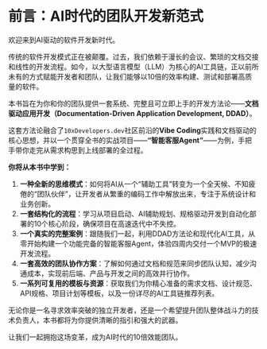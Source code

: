 # 前言：AI时代的团队开发新范式

欢迎来到AI驱动的软件开发新时代。

传统的软件开发模式正在被颠覆。过去，我们依赖于漫长的会议、繁琐的文档交接和线性的开发流程。如今，以大型语言模型（LLM）为核心的AI工具链，正以前所未有的方式赋能开发者和团队，让我们能够以10倍的效率构建、测试和部署高质量的软件。

本书旨在为你和你的团队提供一套系统、完整且可立即上手的开发方法论——**文档驱动应用开发（Documentation-Driven Application Development, DDAD）**。

这套方法论融合了`10xDevelopers.dev`社区前沿的**Vibe Coding**实践和文档驱动的核心思想，并以一个贯穿全书的实战项目——**“智能客服Agent”**——为例，手把手带你走完从需求构思到上线部署的全过程。

**你将从本书中学到：**

1.  **一种全新的思维模式**：如何将AI从一个“辅助工具”转变为一个全天候、不知疲倦的“团队伙伴”，让开发者从繁重的编码工作中解放出来，专注于系统设计和业务创新。
2.  **一套结构化的流程**：学习从项目启动、AI辅助规划、规格驱动开发到自动化部署的10个核心阶段，确保项目在高速迭代中不失控。
3.  **一个真实的完整案例**：跟随我们一起，利用DDAD方法论和现代化AI工具，从零开始构建一个功能完备的智能客服Agent，体验四周内交付一个MVP的极速开发流程。
4.  **一套高效的团队协作方案**：了解如何通过文档和规范来同步团队认知，减少沟通成本，实现前后端、产品与开发之间的高效并行协作。
5.  **一系列可复用的模板与资源**：获取我们为你精心准备的需求文档、设计规范、API规格、项目计划等模板，以及一份详尽的AI工具链推荐列表。

无论你是一名寻求效率突破的独立开发者，还是一个希望提升团队整体战斗力的技术负责人，本书都将为你提供清晰的指引和强大的武器。

让我们一起拥抱这场变革，成为AI时代的10倍效能团队。